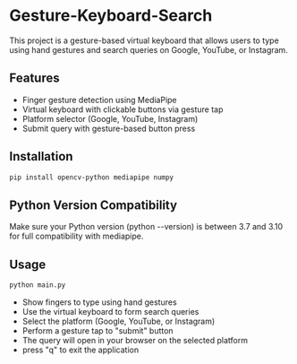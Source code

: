 # Gesture-Keyboard-Search

This project is a gesture-based virtual keyboard that allows users to type using hand gestures and search queries on Google, YouTube, or Instagram.
## Features

- Finger gesture detection using MediaPipe
- Virtual keyboard with clickable buttons via gesture tap
- Platform selector (Google, YouTube, Instagram)
- Submit query with gesture-based button press

## Installation

```bash
pip install opencv-python mediapipe numpy
```
## Python Version Compatibility
Make sure your Python version (python --version) is between 3.7 and 3.10 for full compatibility with mediapipe.
## Usage
```bash
python main.py
```
- Show fingers to type using hand gestures
- Use the virtual keyboard to form search queries
- Select the platform (Google, YouTube, or Instagram)
- Perform a gesture tap to "submit" button
- The query will open in your browser on the selected platform
- press "q" to exit the application




